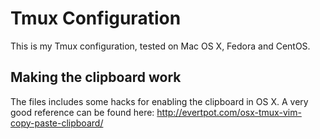 # Tmux Configuration

This is my Tmux configuration, tested on Mac OS X, Fedora and CentOS.

## Making the clipboard work

The files includes some hacks for enabling the clipboard in OS X. A very good
reference can be found here:
http://evertpot.com/osx-tmux-vim-copy-paste-clipboard/



